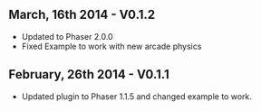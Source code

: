 ## March, 16th 2014 - V0.1.2
- Updated to Phaser 2.0.0
- Fixed Example to work with new arcade physics

## February, 26th 2014 - V0.1.1
- Updated plugin to Phaser 1.1.5 and changed example to work.